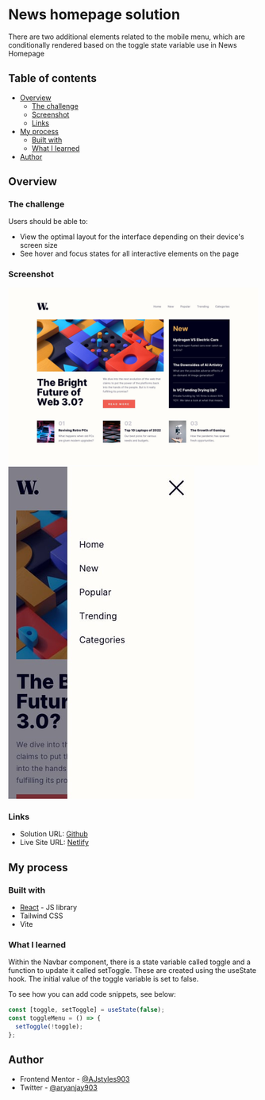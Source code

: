 # News homepage solution

There are two additional elements related to the mobile menu, which are conditionally rendered based on the toggle state variable use in News Homepage

## Table of contents

- [Overview](#overview)
  - [The challenge](#the-challenge)
  - [Screenshot](#screenshot)
  - [Links](#links)
- [My process](#my-process)
  - [Built with](#built-with)
  - [What I learned](#what-i-learned)
- [Author](#author)

## Overview

### The challenge

Users should be able to:

- View the optimal layout for the interface depending on their device's screen size
- See hover and focus states for all interactive elements on the page

### Screenshot

![Desktop](./src/design/desktop-design.jpg)
![Mobile](./src/design/mobile-menu.jpg)

### Links

- Solution URL: [Github](https://github.com/AJstyles903/news-homepage)
- Live Site URL: [Netlify]()

## My process

### Built with

- [React](https://reactjs.org/) - JS library
- Tailwind CSS
- Vite

### What I learned

Within the Navbar component, there is a state variable called toggle and a function to update it called setToggle. These are created using the useState hook.
The initial value of the toggle variable is set to false.

To see how you can add code snippets, see below:

```js
const [toggle, setToggle] = useState(false);
const toggleMenu = () => {
  setToggle(!toggle);
};
```

## Author

- Frontend Mentor - [@AJstyles903](https://www.frontendmentor.io/profile/AJstyles903)
- Twitter - [@aryanjay903](https://www.twitter.com/aryanjay903)
